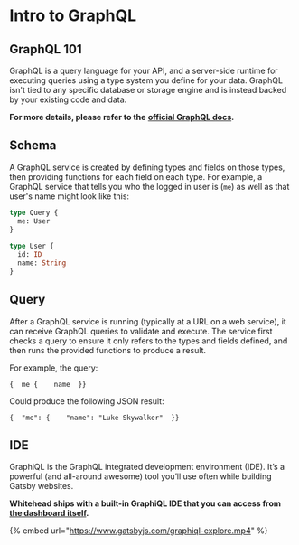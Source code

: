 # Intro to GraphQL

## GraphQL 101

GraphQL is a query language for your API, and a server-side runtime for executing queries using a type system you define for your data. GraphQL isn't tied to any specific database or storage engine and is instead backed by your existing code and data.

**For more details, please refer to the** [**official GraphQL docs**](https://graphql.org/)**.**

## Schema

A GraphQL service is created by defining types and fields on those types, then providing functions for each field on each type. For example, a GraphQL service that tells you who the logged in user is \(`me`\) as well as that user's name might look like this:

```graphql
type Query {
  me: User
}
 
type User {
  id: ID
  name: String
}
```

## Query

After a GraphQL service is running \(typically at a URL on a web service\), it can receive GraphQL queries to validate and execute. The service first checks a query to ensure it only refers to the types and fields defined, and then runs the provided functions to produce a result.


For example, the query:

```text
{  me {    name  }}
```

Could produce the following JSON result:

```text
{  "me": {    "name": "Luke Skywalker"  }}
```

## IDE

GraphiQL is the GraphQL integrated development environment \(IDE\). It’s a powerful \(and all-around awesome\) tool you’ll use often while building Gatsby websites.

**Whitehead ships with a built-in GraphiQL IDE that you can access from** [**the dashboard itself**](https://dashboard.whitehead.ai)**.**

{% embed url="https://www.gatsbyjs.com/graphiql-explore.mp4" %}

